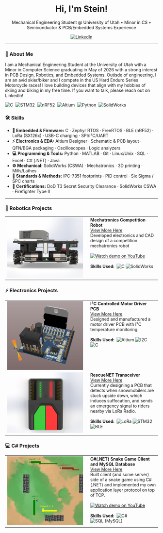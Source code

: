 <!-- HERO -->
<h1 align="center">Hi, I'm Stein!</h1>
<p align="center">Mechanical Engineering Student @ University of Utah • Minor in CS • Semiconductor & PCB/Embedded Systems Experience</p>
<p align="center">
  <a href="https://linkedin.com/in/steinwitt">
    <img alt="LinkedIn" src="https://img.shields.io/badge/Connect-LinkedIn-0A66C2?logo=linkedin&logoColor=white&style=for-the-badge">
  </a>
</p>

<hr/>

<!-- ABOUT -->
### 👋 About Me
I am a Mechanical Engineering Student at the University of Utah with a Minor in Computer Science graduating in May of 2026 with a strong interest in PCB Design, Robotics, and Embedded Systems. Outisde of engineering, I am an avid skier/biker and I compete in the US Hard Enduro Series Motorcycle races! I love building devices that align with my hobbies of skiing and biking in my free time. If you want to talk,
please reach out on LinkedIn!

<!-- OPTIONAL tech strip -->
<p>
  <img alt="C" src="https://img.shields.io/badge/C-00599C?logo=c&logoColor=white&style=flat">&nbsp;
  <img alt="STM32" src="https://img.shields.io/badge/MCU-STM32-03234B?logo=stmicroelectronics&logoColor=white&style=flat">&nbsp;
  <img alt="nRF52" src="https://img.shields.io/badge/BLE-nRF52-0093D0?logo=bluetooth&logoColor=white&style=flat">&nbsp;
  <img alt="Altium" src="https://img.shields.io/badge/EDA-Altium-AC6E2F?logo=altiumdesigner&logoColor=white&style=flat">&nbsp;
  <img alt="Python" src="https://img.shields.io/badge/Python-3776AB?logo=python&logoColor=white&style=flat">&nbsp;
  <img alt="SolidWorks" src="https://img.shields.io/badge/SolidWorks-CSWA-E10000?style=flat">
</p>

<!-- SKILLS (keep your bullets, they scan well) -->
### 🛠️ Skills
- **🤖 Embedded & Firmware:** C · Zephyr RTOS · FreeRTOS · BLE (nRF52) · LoRa (SX126x) · USB-C charging · SPI/I²C/UART  
- **⚡ Electronics & EDA:** Altium Designer · Schematic & PCB layout · QFN/BGA packaging · Oscilloscopes · Logic analyzers  
- **💻 Programming & Tools:** Python · MATLAB · Git · Linux/Unix · SQL · Excel · C# (.NET) · Java  
- **⚙️ Mechanical:** SolidWorks (CSWA) · Mechatronics · 3D printing · Mills/Lathes  
- **📐 Standards & Methods:** IPC-7351 footprints · PID control · Six Sigma / SPC charts  
- **📜 Certifications:** DoD T3 Secret Security Clearance · SolidWorks CSWA · Firefighter Type II

<hr/>

### 🤖 Robotics Projects
<table>
  <tr>
    <td width="260" valign="top">
      <a href="https://github.com/steinwitt/mechatronics">
        <img src="assets/Front_View.png" alt="Mechatronics robot" width="250">
      </a>
    </td>
    <td valign="top">
      <b>Mechatronics Competition Robot</b><br>
      <a href="https://github.com/steinwitt/mechatronics">View More Here</a><br>
      Developed electronics and CAD design of a competition mechatronics robot<br>
      <br/><a href="https://youtube.com/shorts/PmtLy2ZI9Ys?si=iLD4Qep-i54EOjp_" target="_blank" rel="noopener noreferrer" title="Watch demo on YouTube">
        <img src="https://img.shields.io/badge/Watch%20demo-YouTube-FF0000?logo=youtube&logoColor=white&style=flat" alt="Watch demo on YouTube">
      </a>
      <br/>
      <br/><b>Skills Used:</b>&nbsp; 
      <img alt="C" src="https://img.shields.io/badge/C-00599C?logo=c&logoColor=white&style=flat">
      <img alt="SolidWorks" src="https://img.shields.io/badge/SolidWorks-CSWA-E10000?style=flat">
    </td>
  </tr>
</table>

### ⚡ Electronics Projects
<table>
  <tr>
    <td width="260" valign="top">
      <a href="https://github.com/steinwitt/motor_driver_pcb">
        <img src="assets/iso_view.png" alt="I2C Motor Driver PCB" width="250">
      </a>
    </td>
    <td valign="top">
      <b>I²C Controlled Motor Driver PCB</b><br>
      <a href="https://github.com/steinwitt/motor_driver_pcb">View More Here</a><br>
      Designed and manufactured a motor driver PCB with I²C temperature monitoring.<br/>
      <br/><b>Skills Used:</b>&nbsp; 
      <img alt="Altium" src="https://img.shields.io/badge/EDA-Altium-AC6E2F?logo=altiumdesigner&logoColor=white&style=flat">
      <img alt="I2C" src="https://img.shields.io/badge/I²C-communication-4B5563?style=flat">
      <img alt="C" src="https://img.shields.io/badge/C-00599C?logo=c&logoColor=white&style=flat">
    </td>
  </tr>

  <tr>
    <td width="260" valign="top">
      <a href="https://github.com/steinwitt/rescuenet">
        <img src="https://raw.githubusercontent.com/steinwitt/rescuenet/main/assets/enclosure.jpg" alt="RescueNET enclosure" width="250">
      </a>
    </td>
    <td valign="top">
      <b>RescueNET Transceiver</b><br>
      <a href="https://github.com/steinwitt/rescuenet">View More Here</a><br>
      Currently designing a PCB that detects when snowmobilers are stuck upside down, which induces suffocation, 
      and sends an emergency signal to riders nearby via LoRa Radio.<br/>
      <br/><b>Skills Used:</b>&nbsp; 
      <img alt="LoRa" src="https://img.shields.io/badge/LoRa-SX126x-0F9D58?style=flat">
      <img alt="STM32" src="https://img.shields.io/badge/MCU-STM32-03234B?logo=stmicroelectronics&logoColor=white&style=flat">
      <img alt="BLE" src="https://img.shields.io/badge/BLE-nRF52-0093D0?logo=bluetooth&logoColor=white&style=flat">
    </td>
  </tr>
</table>

### 💻 C# Projects
<table>
  <tr>
    <td width="260" valign="top">
      <a href="https://github.com/steinwitt/snake_game">
        <img src="assets/snake_game.png" alt="Snake Game" width="250">
      </a>
    </td>
    <td valign="top">
      <b>C#(.NET) Snake Game Client and MySQL Database</b><br>
      <a href="https://github.com/steinwitt/snake_game">View More Here</a><br>
      Built client (and some server) side of a snake game using C# (.NET) and implemented my own application layer protocol on top of TCP.<br/>
      <br/><a href="https://www.youtube.com/watch?v=NGe5N1vfZBY" target="_blank" rel="noopener noreferrer" title="Watch demo on YouTube">
        <img src="https://img.shields.io/badge/Watch%20demo-YouTube-FF0000?logo=youtube&logoColor=white&style=flat" alt="Watch demo on YouTube">
      </a>
      <br/>
      <b><br/>Skills Used:</b>&nbsp;
      <img alt="C#" src="https://img.shields.io/badge/C%23-239120?logo=csharp&logoColor=white&style=flat">
      <img alt="SQL (MySQL)" src="https://img.shields.io/badge/SQL-MySQL-4479A1?logo=mysql&logoColor=white&style=flat">
    </td>
  </tr>
</table>

    
